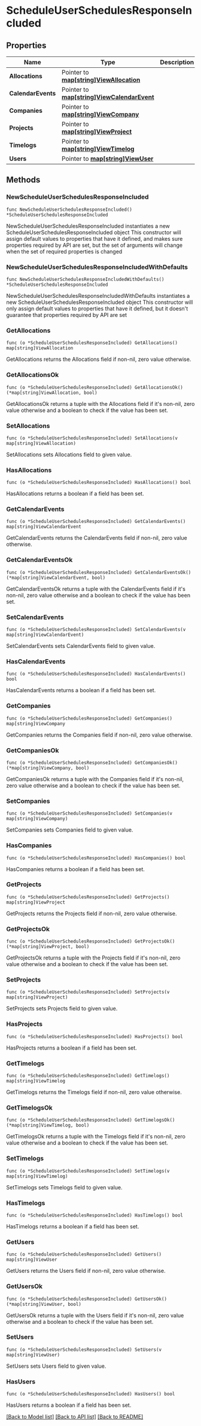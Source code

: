 # ScheduleUserSchedulesResponseIncluded

## Properties

Name | Type | Description | Notes
------------ | ------------- | ------------- | -------------
**Allocations** | Pointer to [**map[string]ViewAllocation**](ViewAllocation.md) |  | [optional] 
**CalendarEvents** | Pointer to [**map[string]ViewCalendarEvent**](ViewCalendarEvent.md) |  | [optional] 
**Companies** | Pointer to [**map[string]ViewCompany**](ViewCompany.md) |  | [optional] 
**Projects** | Pointer to [**map[string]ViewProject**](ViewProject.md) |  | [optional] 
**Timelogs** | Pointer to [**map[string]ViewTimelog**](ViewTimelog.md) |  | [optional] 
**Users** | Pointer to [**map[string]ViewUser**](ViewUser.md) |  | [optional] 

## Methods

### NewScheduleUserSchedulesResponseIncluded

`func NewScheduleUserSchedulesResponseIncluded() *ScheduleUserSchedulesResponseIncluded`

NewScheduleUserSchedulesResponseIncluded instantiates a new ScheduleUserSchedulesResponseIncluded object
This constructor will assign default values to properties that have it defined,
and makes sure properties required by API are set, but the set of arguments
will change when the set of required properties is changed

### NewScheduleUserSchedulesResponseIncludedWithDefaults

`func NewScheduleUserSchedulesResponseIncludedWithDefaults() *ScheduleUserSchedulesResponseIncluded`

NewScheduleUserSchedulesResponseIncludedWithDefaults instantiates a new ScheduleUserSchedulesResponseIncluded object
This constructor will only assign default values to properties that have it defined,
but it doesn't guarantee that properties required by API are set

### GetAllocations

`func (o *ScheduleUserSchedulesResponseIncluded) GetAllocations() map[string]ViewAllocation`

GetAllocations returns the Allocations field if non-nil, zero value otherwise.

### GetAllocationsOk

`func (o *ScheduleUserSchedulesResponseIncluded) GetAllocationsOk() (*map[string]ViewAllocation, bool)`

GetAllocationsOk returns a tuple with the Allocations field if it's non-nil, zero value otherwise
and a boolean to check if the value has been set.

### SetAllocations

`func (o *ScheduleUserSchedulesResponseIncluded) SetAllocations(v map[string]ViewAllocation)`

SetAllocations sets Allocations field to given value.

### HasAllocations

`func (o *ScheduleUserSchedulesResponseIncluded) HasAllocations() bool`

HasAllocations returns a boolean if a field has been set.

### GetCalendarEvents

`func (o *ScheduleUserSchedulesResponseIncluded) GetCalendarEvents() map[string]ViewCalendarEvent`

GetCalendarEvents returns the CalendarEvents field if non-nil, zero value otherwise.

### GetCalendarEventsOk

`func (o *ScheduleUserSchedulesResponseIncluded) GetCalendarEventsOk() (*map[string]ViewCalendarEvent, bool)`

GetCalendarEventsOk returns a tuple with the CalendarEvents field if it's non-nil, zero value otherwise
and a boolean to check if the value has been set.

### SetCalendarEvents

`func (o *ScheduleUserSchedulesResponseIncluded) SetCalendarEvents(v map[string]ViewCalendarEvent)`

SetCalendarEvents sets CalendarEvents field to given value.

### HasCalendarEvents

`func (o *ScheduleUserSchedulesResponseIncluded) HasCalendarEvents() bool`

HasCalendarEvents returns a boolean if a field has been set.

### GetCompanies

`func (o *ScheduleUserSchedulesResponseIncluded) GetCompanies() map[string]ViewCompany`

GetCompanies returns the Companies field if non-nil, zero value otherwise.

### GetCompaniesOk

`func (o *ScheduleUserSchedulesResponseIncluded) GetCompaniesOk() (*map[string]ViewCompany, bool)`

GetCompaniesOk returns a tuple with the Companies field if it's non-nil, zero value otherwise
and a boolean to check if the value has been set.

### SetCompanies

`func (o *ScheduleUserSchedulesResponseIncluded) SetCompanies(v map[string]ViewCompany)`

SetCompanies sets Companies field to given value.

### HasCompanies

`func (o *ScheduleUserSchedulesResponseIncluded) HasCompanies() bool`

HasCompanies returns a boolean if a field has been set.

### GetProjects

`func (o *ScheduleUserSchedulesResponseIncluded) GetProjects() map[string]ViewProject`

GetProjects returns the Projects field if non-nil, zero value otherwise.

### GetProjectsOk

`func (o *ScheduleUserSchedulesResponseIncluded) GetProjectsOk() (*map[string]ViewProject, bool)`

GetProjectsOk returns a tuple with the Projects field if it's non-nil, zero value otherwise
and a boolean to check if the value has been set.

### SetProjects

`func (o *ScheduleUserSchedulesResponseIncluded) SetProjects(v map[string]ViewProject)`

SetProjects sets Projects field to given value.

### HasProjects

`func (o *ScheduleUserSchedulesResponseIncluded) HasProjects() bool`

HasProjects returns a boolean if a field has been set.

### GetTimelogs

`func (o *ScheduleUserSchedulesResponseIncluded) GetTimelogs() map[string]ViewTimelog`

GetTimelogs returns the Timelogs field if non-nil, zero value otherwise.

### GetTimelogsOk

`func (o *ScheduleUserSchedulesResponseIncluded) GetTimelogsOk() (*map[string]ViewTimelog, bool)`

GetTimelogsOk returns a tuple with the Timelogs field if it's non-nil, zero value otherwise
and a boolean to check if the value has been set.

### SetTimelogs

`func (o *ScheduleUserSchedulesResponseIncluded) SetTimelogs(v map[string]ViewTimelog)`

SetTimelogs sets Timelogs field to given value.

### HasTimelogs

`func (o *ScheduleUserSchedulesResponseIncluded) HasTimelogs() bool`

HasTimelogs returns a boolean if a field has been set.

### GetUsers

`func (o *ScheduleUserSchedulesResponseIncluded) GetUsers() map[string]ViewUser`

GetUsers returns the Users field if non-nil, zero value otherwise.

### GetUsersOk

`func (o *ScheduleUserSchedulesResponseIncluded) GetUsersOk() (*map[string]ViewUser, bool)`

GetUsersOk returns a tuple with the Users field if it's non-nil, zero value otherwise
and a boolean to check if the value has been set.

### SetUsers

`func (o *ScheduleUserSchedulesResponseIncluded) SetUsers(v map[string]ViewUser)`

SetUsers sets Users field to given value.

### HasUsers

`func (o *ScheduleUserSchedulesResponseIncluded) HasUsers() bool`

HasUsers returns a boolean if a field has been set.


[[Back to Model list]](../README.md#documentation-for-models) [[Back to API list]](../README.md#documentation-for-api-endpoints) [[Back to README]](../README.md)


